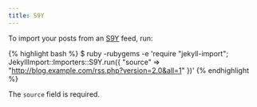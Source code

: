 ```yaml
---
title: S9Y
---
```


To import your posts from an [S9Y](http://www.s9y.org) feed, run:

{% highlight bash %}
$ ruby -rubygems -e 'require "jekyll-import";
    JekyllImport::Importers::S9Y.run({
      "source" => "http://blog.example.com/rss.php?version=2.0&all=1"
    })'
{% endhighlight %}

The `source` field is required.
